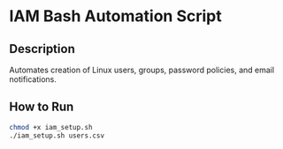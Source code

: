 # IAM Bash Automation Script

## Description

Automates creation of Linux users, groups, password policies, and email notifications.

## How to Run

```bash
chmod +x iam_setup.sh
./iam_setup.sh users.csv
```
